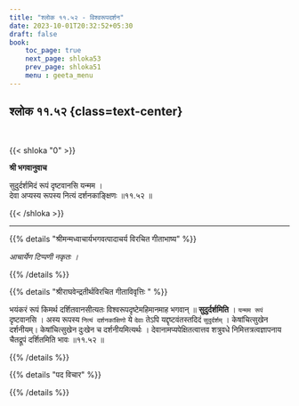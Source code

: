 ```yaml
---
title: "श्लोक ११.५२ - विश्वरूपदर्शन"
date: 2023-10-01T20:32:52+05:30
draft: false
book:
    toc_page: true
    next_page: shloka53
    prev_page: shloka51
    menu : geeta_menu
---
```




## श्लोक ११.५२ {class=text-center}

<br/>

{{< shloka  "0"  >}}

**श्री भगवानुवाच**

सुदुर्दर्शमिदं रूपं दृष्टवानसि यन्मम ।    
देवा अप्यस्य रूपस्य नित्यं दर्शनकाङ्क्षिणः ॥११.५२ ॥

{{< /shloka >}}

---


{{% details "श्रीमन्मध्वाचार्यभगवत्पादाचर्य विरचित  गीताभाष्य" %}}

*आचार्येण टिप्पणी नकृतः ।*

{{% /details %}}



{{% details "श्रीराघवेन्द्रतीर्थविरचित गीताविवृत्तिः " %}}

भयंकरं रूपं किमर्थ दर्शितवानसीत्यतः विश्वरूपदृष्टेमहिमानमाह भगवान्‌
॥ **सुदुर्दर्शमिति** । `यन्मम रूपं` दृष्टवानसि । 
अस्य रूपस्य `नित्यं दर्शनकांक्षिणो` ये 
`देवाः` तेऽपि यद्दृष्टवंतस्तदिदं `सुदुर्दर्शम्‌` । 
केषांचित्सुखेन दर्शनीयम्‌। केषांचित्सुखेन
दुःखेन च दर्शनीयमित्यर्थः । देवानामप्यपेक्षितत्वात्तव 
शत्रुवधे निमित्तत्रत्वज्ञापनाय चैतद्रूपं दर्शितमिति 
भावः ॥११.५२ ॥

{{% /details %}}



{{% details "पद विचार" %}}


{{% /details %}}
